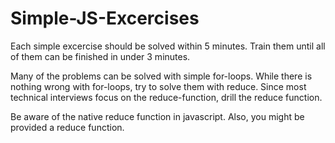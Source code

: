 # Simple-JS-Excercises

Each simple excercise should be solved within 5 minutes.
Train them until all of them can be finished in under 3 minutes.

Many of the problems can be solved with simple for-loops.
While there is nothing wrong with for-loops, try to solve them with reduce.
Since most technical interviews focus on the reduce-function, drill the reduce function.

Be aware of the native reduce function in javascript.  Also, you might be provided a reduce function.
